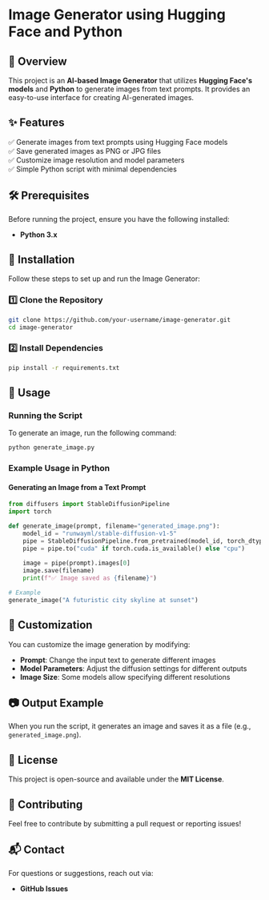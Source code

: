 # Image Generator using Hugging Face and Python

## 📌 Overview
This project is an **AI-based Image Generator** that utilizes **Hugging Face's models** and **Python** to generate images from text prompts. It provides an easy-to-use interface for creating AI-generated images.

## ✨ Features
✅ Generate images from text prompts using Hugging Face models  
✅ Save generated images as PNG or JPG files  
✅ Customize image resolution and model parameters  
✅ Simple Python script with minimal dependencies  

## 🛠️ Prerequisites
Before running the project, ensure you have the following installed:
- **Python 3.x**

## 🚀 Installation
Follow these steps to set up and run the Image Generator:

### 1️⃣ Clone the Repository
```sh
git clone https://github.com/your-username/image-generator.git
cd image-generator
```

### 2️⃣ Install Dependencies
```sh
pip install -r requirements.txt
```

## 🎯 Usage
### Running the Script
To generate an image, run the following command:
```sh
python generate_image.py
```

### Example Usage in Python
#### Generating an Image from a Text Prompt
```python
from diffusers import StableDiffusionPipeline
import torch

def generate_image(prompt, filename="generated_image.png"):
    model_id = "runwayml/stable-diffusion-v1-5"
    pipe = StableDiffusionPipeline.from_pretrained(model_id, torch_dtype=torch.float16)
    pipe = pipe.to("cuda" if torch.cuda.is_available() else "cpu")
    
    image = pipe(prompt).images[0]
    image.save(filename)
    print(f"✅ Image saved as {filename}")

# Example
generate_image("A futuristic city skyline at sunset")
```

## 🎨 Customization
You can customize the image generation by modifying:
- **Prompt**: Change the input text to generate different images
- **Model Parameters**: Adjust the diffusion settings for different outputs
- **Image Size**: Some models allow specifying different resolutions

## 📷 Output Example
When you run the script, it generates an image and saves it as a file (e.g., `generated_image.png`).

## 📜 License
This project is open-source and available under the **MIT License**.

## 🤝 Contributing
Feel free to contribute by submitting a pull request or reporting issues!

## 📬 Contact
For questions or suggestions, reach out via:
- **GitHub Issues**
